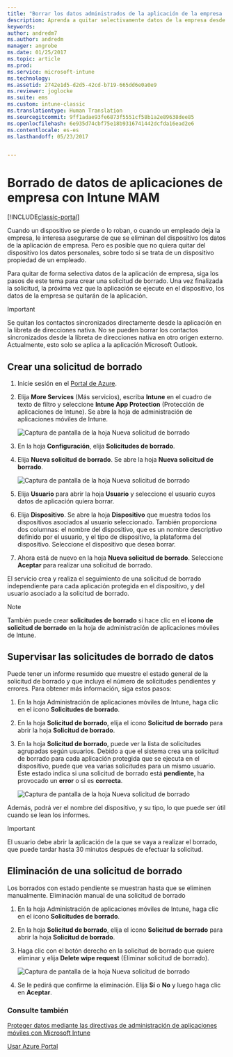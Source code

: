 ```yaml
---
title: "Borrar los datos administrados de la aplicación de la empresa | Microsoft Docs"
description: Aprenda a quitar selectivamente datos de la empresa desde dispositivos de forma remota.
keywords: 
author: andredm7
ms.author: andredm
manager: angrobe
ms.date: 01/25/2017
ms.topic: article
ms.prod: 
ms.service: microsoft-intune
ms.technology: 
ms.assetid: 2742e1d5-d2d5-42cd-b719-665dd6e0a0e9
ms.reviewer: joglocke
ms.suite: ems
ms.custom: intune-classic
ms.translationtype: Human Translation
ms.sourcegitcommit: 9ff1adae93fe6873f5551cf58b1a2e89638dee85
ms.openlocfilehash: 6e935d74cbf75e18b9316741442dcfda16ead2e6
ms.contentlocale: es-es
ms.lasthandoff: 05/23/2017


---
```


# <a name="wipe-company-app-data-with-intune-mam"></a>Borrado de datos de aplicaciones de empresa con Intune MAM

[!INCLUDE[classic-portal](../includes/classic-portal.md)]

Cuando un dispositivo se pierde o lo roban, o cuando un empleado deja la empresa, le interesa asegurarse de que se eliminan del dispositivo los datos de la aplicación de empresa. Pero es posible que no quiera quitar del dispositivo los datos personales, sobre todo si se trata de un dispositivo propiedad de un empleado.

Para quitar de forma selectiva datos de la aplicación de empresa, siga los pasos de este tema para crear una solicitud de borrado. Una vez finalizada la solicitud, la próxima vez que la aplicación se ejecute en el dispositivo, los datos de la empresa se quitarán de la aplicación.

>[!IMPORTANT]
> Se quitan los contactos sincronizados directamente desde la aplicación en la libreta de direcciones nativa. No se pueden borrar los contactos sincronizados desde la libreta de direcciones nativa en otro origen externo. Actualmente, esto solo se aplica a la aplicación Microsoft Outlook.

## <a name="create-a-wipe-request"></a>Crear una solicitud de borrado

1.  Inicie sesión en el [Portal de Azure](https://portal.azure.com).

2.  Elija **More Services** (Más servicios), escriba **Intune** en el cuadro de texto de filtro y seleccione **Intune App Protection** (Protección de aplicaciones de Intune). Se abre la hoja de administración de aplicaciones móviles de Intune.

    ![Captura de pantalla de la hoja Nueva solicitud de borrado](../media/AppManagement/wipe-request-mam-main-blade.png)

2.  En la hoja **Configuración**, elija **Solicitudes de borrado**.

3.  Elija **Nueva solicitud de borrado**. Se abre la hoja **Nueva solicitud de borrado**.

    ![Captura de pantalla de la hoja Nueva solicitud de borrado](../media/AppManagement/AzurePortal_MAM_NewWipeRequest.png)

4.  Elija **Usuario** para abrir la hoja **Usuario** y seleccione el usuario cuyos datos de aplicación quiera borrar.

5.  Elija **Dispositivo**. Se abre la hoja **Dispositivo** que muestra todos los dispositivos asociados al usuario seleccionado. También proporciona dos columnas: el nombre del dispositivo, que es un nombre descriptivo definido por el usuario, y el tipo de dispositivo, la plataforma del dispositivo. Seleccione el dispositivo que desea borrar.

6.  Ahora está de nuevo en la hoja **Nueva solicitud de borrado**. Seleccione **Aceptar** para realizar una solicitud de borrado. 

El servicio crea y realiza el seguimiento de una solicitud de borrado independiente para cada aplicación protegida en el dispositivo, y del usuario asociado a la solicitud de borrado.

>[!NOTE]
> También puede crear **solicitudes de borrado** si hace clic en el **icono de solicitud de borrado** en la hoja de administración de aplicaciones móviles de Intune.

## <a name="monitor-your-wipe-requests"></a>Supervisar las solicitudes de borrado de datos

Puede tener un informe resumido que muestre el estado general de la solicitud de borrado y que incluya el número de solicitudes pendientes y errores. Para obtener más información, siga estos pasos:

1.  En la hoja Administración de aplicaciones móviles de Intune, haga clic en el icono **Solicitudes de borrado**.

2.  En la hoja **Solicitud de borrado**, elija el icono **Solicitud de borrado** para abrir la hoja **Solicitud de borrado**.

3.  En la hoja **Solicitud de borrado**, puede ver la lista de solicitudes agrupadas según usuarios. Debido a que el sistema crea una solicitud de borrado para cada aplicación protegida que se ejecuta en el dispositivo, puede que vea varias solicitudes para un mismo usuario. Este estado indica si una solicitud de borrado está **pendiente**, ha provocado un **error** o si es **correcta**.

    ![Captura de pantalla de la hoja Nueva solicitud de borrado](../media/AppManagement/wipe-request-status-1.png)

Además, podrá ver el nombre del dispositivo, y su tipo, lo que puede ser útil cuando se lean los informes.

>[!IMPORTANT]
> El usuario debe abrir la aplicación de la que se vaya a realizar el borrado, que puede tardar hasta 30 minutos después de efectuar la solicitud.

## <a name="delete-a-wipe-request"></a>Eliminación de una solicitud de borrado

Los borrados con estado pendiente se muestran hasta que se eliminen manualmente.  Eliminación manual de una solicitud de borrado

1.  En la hoja Administración de aplicaciones móviles de Intune, haga clic en el icono **Solicitudes de borrado**.

2.  En la hoja **Solicitud de borrado**, elija el icono **Solicitud de borrado** para abrir la hoja **Solicitud de borrado**.

3.  Haga clic con el botón derecho en la solicitud de borrado que quiere eliminar y elija **Delete wipe request** (Eliminar solicitud de borrado).

    ![Captura de pantalla de la hoja Nueva solicitud de borrado](../media/AppManagement/delete-wipe-request.png)

4.  Se le pedirá que confirme la eliminación. Elija **Sí** o **No** y luego haga clic en **Aceptar**.


### <a name="see-also"></a>Consulte también
[Proteger datos mediante las directivas de administración de aplicaciones móviles con Microsoft Intune](protect-app-data-using-mobile-app-management-policies-with-microsoft-intune.md)

[Usar Azure Portal](azure-portal-for-microsoft-intune-mam-policies.md)

